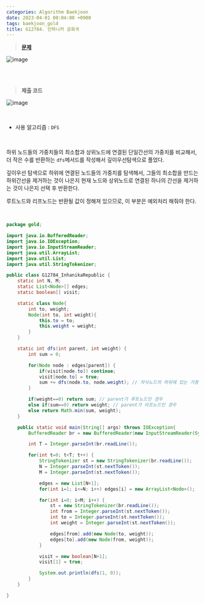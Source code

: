 ```yaml
---
categories: Algorithm Baekjoon
date: 2023-04-01 00:04:00 +0900
tags: baekjoon_gold
title: G12784. 인하니카 공화국
---
```


> **[문제](https://www.acmicpc.net/problem/12784)**

![image](https://user-images.githubusercontent.com/80896077/229288591-4fc11cb7-a7e5-4b4a-8f72-915fa4f810e6.png)

<br>
<br>

> **제출 코드**

![image](https://user-images.githubusercontent.com/80896077/229288603-f6f67350-f99e-4100-9e5e-d00bbd9cef50.png)

<br>

- 사용 알고리즘 : `DFS`

<br>

하위 노드들의 가중치들의 최소합과 상위노드에 연결된 단일간선의 가중치를 비교해서, 더 작은 수를 반환하는 `dfs`메서드를 작성해서 깊이우선탐색으로 풀었다.

깊이우선 탐색으로 하위에 연결된 노드들의 가중치를 탐색해서, 그들의 최소합을 만드는 하위간선을 제거하는 것이 나은지 현재 노드와 상위노드로 연결된 하나의 간선을 제거하는 것이 나은지 선택 후 반환한다.

루트노드와 리프노드는 반환될 값이 정해져 있으므로, 이 부분은 예외처리 해줘야 한다.

<br>

```java
package gold;

import java.io.BufferedReader;
import java.io.IOException;
import java.io.InputStreamReader;
import java.util.ArrayList;
import java.util.List;
import java.util.StringTokenizer;

public class G12784_InhanikaRepublic {
	static int N, M;
	static List<Node>[] edges;
	static boolean[] visit;

	static class Node{
		int to, weight;
		Node(int to, int weight){
			this.to = to;
			this.weight = weight;
		}
	}

	static int dfs(int parent, int weight) {
		int sum = 0;

		for(Node node : edges[parent]) {
			if(visit[node.to]) continue;
			visit[node.to] = true;
			sum += dfs(node.to, node.weight); // 자식노드의 하위에 있는 가중치들의 최소 합
		}

		if(weight==0) return sum; // parent가 루트노드인 경우
		else if(sum==0) return weight; // parent가 리프노드인 경우
		else return Math.min(sum, weight);
	}

	public static void main(String[] args) throws IOException{
		BufferedReader br = new BufferedReader(new InputStreamReader(System.in));

		int T = Integer.parseInt(br.readLine());

		for(int t=0; t<T; t++) {
			StringTokenizer st = new StringTokenizer(br.readLine());
			N = Integer.parseInt(st.nextToken());
			M = Integer.parseInt(st.nextToken());

			edges = new List[N+1];
			for(int i=1; i<=N; i++) edges[i] = new ArrayList<Node>();

			for(int i=0; i<M; i++) {
				st = new StringTokenizer(br.readLine());
				int from = Integer.parseInt(st.nextToken());
				int to = Integer.parseInt(st.nextToken());
				int weight = Integer.parseInt(st.nextToken());

				edges[from].add(new Node(to, weight));
				edges[to].add(new Node(from, weight));
			}

			visit = new boolean[N+1];
			visit[1] = true;

			System.out.println(dfs(1, 0));
		}
	}

}
```
